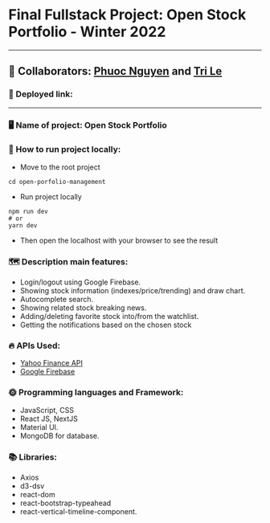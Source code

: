 # Final Fullstack Project: Open Stock Portfolio - Winter 2022
---
## :two_women_holding_hands: Collaborators: [Phuoc Nguyen](https://github.com/jesuispius) and [Tri Le](https://github.com/trilq142)


### :rocket: Deployed link: 

---

### :desktop_computer: Name of project: Open Stock Portfolio


### :whale2: How to run project locally:
+ Move to the root project
```
cd open-porfolio-management
```

+ Run project locally
```
npm run dev
# or
yarn dev
```

+ Then open the localhost with your browser to see the result

### :world_map: Description main features:
- Login/logout using Google Firebase.
- Showing stock information (indexes/price/trending) and draw chart.
- Autocomplete search.
- Showing related stock breaking news.
- Adding/deleting favorite stock into/from the watchlist.
- Getting the notifications based on the chosen stock


### :fire: APIs Used:
- [Yahoo Finance API](https://www.yahoofinanceapi.com/)
- [Google Firebase](https://firebase.google.com/)

### :sun_with_face: Programming languages and Framework:
- JavaScript, CSS
- React JS, NextJS
- Material UI.
- MongoDB for database.


### :books: Libraries:
- Axios
- d3-dsv
- react-dom
- react-bootstrap-typeahead
- react-vertical-timeline-component.
